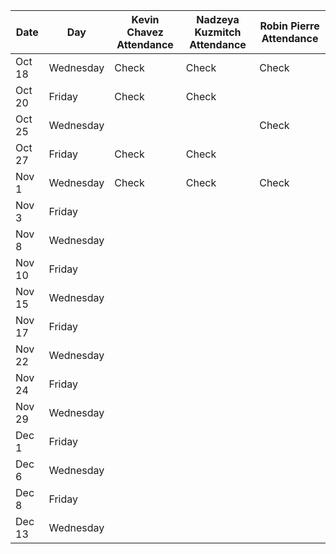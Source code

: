 | Date       | Day       | Kevin Chavez Attendance | Nadzeya Kuzmitch Attendance | Robin Pierre Attendance |
|------------|-----------|-------------------------|-----------------------------|-------------------------|
| Oct 18     | Wednesday |        Check            |          Check              |        Check            |
| Oct 20     | Friday    |        Check            |          Check              |                         |
| Oct 25     | Wednesday |                         |                             |          Check          |
| Oct 27     | Friday    |         Check           |      Check                  |                         |
| Nov 1      | Wednesday |         Check           |    Check                    |         Check           |
| Nov 3      | Friday    |                         |                             |                         |
| Nov 8      | Wednesday |                         |                             |                         |
| Nov 10     | Friday    |                         |                             |                         |
| Nov 15     | Wednesday |                         |                             |                         |
| Nov 17     | Friday    |                         |                             |                         |
| Nov 22     | Wednesday |                         |                             |                         |
| Nov 24     | Friday    |                         |                             |                         |
| Nov 29     | Wednesday |                         |                             |                         |
| Dec 1      | Friday    |                         |                             |                         |
| Dec 6      | Wednesday |                         |                             |                         |
| Dec 8      | Friday    |                         |                             |                         |
| Dec 13     | Wednesday |                         |                             |                         |
